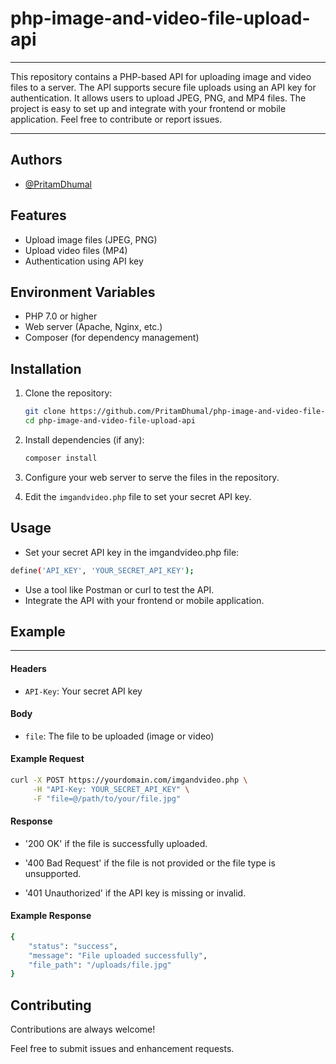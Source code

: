 
# php-image-and-video-file-upload-api


---

This repository contains a PHP-based API for uploading image and video files to a server. The API supports secure file uploads using an API key for authentication. It allows users to upload JPEG, PNG, and MP4 files. The project is easy to set up and integrate with your frontend or mobile application. Feel free to contribute or report issues.

---


## Authors

- [@PritamDhumal](https://github.com/PritamDhumal)


## Features

- Upload image files (JPEG, PNG)
- Upload video files (MP4)
- Authentication using API key


## Environment Variables

- PHP 7.0 or higher
- Web server (Apache, Nginx, etc.)
- Composer (for dependency management)


## Installation

1. Clone the repository:
    ```sh
    git clone https://github.com/PritamDhumal/php-image-and-video-file-upload-api.git
    cd php-image-and-video-file-upload-api
    ```

2. Install dependencies (if any):
    ```sh
    composer install
    ```

3. Configure your web server to serve the files in the repository.

4. Edit the `imgandvideo.php` file to set your secret API key.
    
## Usage

- Set your secret API key in the imgandvideo.php file:
```sh
define('API_KEY', 'YOUR_SECRET_API_KEY');
```
- Use a tool like Postman or curl to test the API.
- Integrate the API with your frontend or mobile application.





## Example

---

#### Headers

- `API-Key`: Your secret API key

#### Body

- `file`: The file to be uploaded (image or video)

#### Example Request

```sh
curl -X POST https://yourdomain.com/imgandvideo.php \
     -H "API-Key: YOUR_SECRET_API_KEY" \
     -F "file=@/path/to/your/file.jpg"
```



#### Response

- '200 OK' if the file is successfully uploaded.

- '400 Bad Request' if the file is not provided or the file type is unsupported.

- '401 Unauthorized' if the API key is missing or invalid.

#### Example Response
```sh
{
    "status": "success",
    "message": "File uploaded successfully",
    "file_path": "/uploads/file.jpg"
}
```



## Contributing

Contributions are always welcome!

Feel free to submit issues and enhancement requests.

